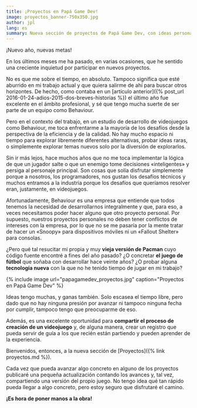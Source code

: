 ```yaml
---
title: ¡Proyectos en Papá Game Dev!
image: proyectos_banner-750x350.jpg 
author: jpl
lang: es
summary: Nueva sección de proyectos de Papá Game Dev, con ideas personales, experimentos, tutoriales y avances del progreso de los proyectos.
---
```


¡Nuevo año, nuevas metas!

En los últimos meses me ha pasado, en varias ocasiones, que he sentido una creciente inquietud por participar en nuevos proyectos.

No es que me sobre el tiempo, en absoluto. Tampoco significa que esté aburrido en mi trabajo actual y que quiera salirme de ahí para buscar otros horizontes. De hecho, como contaba en un [artículo anterior]({% post_url 2016-01-24-adios-2015-dos-breves-historias %}) el último año fue excelente en el ámbito profesional, y sé que tengo mucha suerte de ser parte de un equipo como Behaviour.

Pero en el contexto del trabajo, en un estudio de desarrollo de videojuegos como Behaviour, me toca enfrentarme a la mayoría de los desafíos desde la perspectiva de la eficiencia y de la calidad. No hay mucho espacio ni tiempo para explorar libremente diferentes alternativas, probar ideas raras, o simplemente explorar temas nuevos solo por la diversión de explorarlos.

Sin ir más lejos, hace muchos años que no me toca implementar la lógica de que un jugador salte o que un enemigo tome decisiones «inteligentes» y persiga al personaje principal. Son cosas que solía disfrutar simplemente porque a nosotros, los programadores, nos gustan los desafíos técnicos y muchos entramos a la industria porque los desafíos que queríamos resolver eran, justamente, en videojuegos.

Afortunadamente, Behaviour es una empresa que entiende que todos tenemos la necesidad de desarrollarnos integralmente y que, para eso, a veces necesitamos poder hacer alguno que otro proyecto personal. Por supuesto, nuestros proyectos personales no deben tener conflictos de intereses con la empresa, por lo que no se me pasaría por la mente tratar de hacer un «Snoopy» para dispositivos móviles ni un «Fallout Shelter» para consolas.

¿Pero qué tal resucitar mi propia y muy **vieja versión de Pacman** cuyo código fuente encontré a fines del año pasado? ¿O concretar **el juego de fútbol** que soñaba con desarrollar hace veinte años? ¿O probar alguna **tecnología nueva** con la que no he tenido tiempo de jugar en mi trabajo?

{% include image url="papagamedev_proyectos.jpg" caption="Proyectos en Papá Game Dev" %}

Ideas tengo muchas, y ganas también. Solo escasea el tiempo libre, pero dado que no hay ninguna presión por avanzar ni tampoco ninguna fecha por cumplir, tampoco tengo que preocuparme de eso.

Además, es una excelente oportunidad para **compartir el proceso de creación de un videojuego** y, de alguna manera, crear un registro que pueda servir de guía a los que recién están partiendo y pueden aprender de la experiencia.

Bienvenidos, entonces, a la nueva sección de [Proyectos]({% link proyectos.md %}).

Cada vez que pueda avanzar algo concreto en alguno de los proyectos publicaré una pequeña actualización contando los avances y, tal vez, compartiendo una versión del propio juego. No tengo idea qué tan rápido pueda llegar a algo concreto, pero estoy seguro que disfrutaré el camino.

**¡Es hora de poner manos a la obra!**

